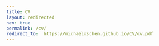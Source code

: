 ```yaml
---
title: CV
layout: redirected
nav: true
permalink: /cv/
redirect_to:  https://michaelxschen.github.io/CV/cv.pdf
---
```

